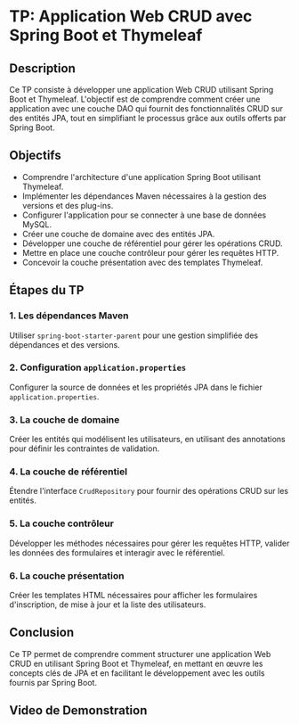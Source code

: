 # TP: Application Web CRUD avec Spring Boot et Thymeleaf

## Description

Ce TP consiste à développer une application Web CRUD utilisant Spring Boot et Thymeleaf. L'objectif est de comprendre comment créer une application avec une couche DAO qui fournit des fonctionnalités CRUD sur des entités JPA, tout en simplifiant le processus grâce aux outils offerts par Spring Boot.

## Objectifs

- Comprendre l'architecture d'une application Spring Boot utilisant Thymeleaf.
- Implémenter les dépendances Maven nécessaires à la gestion des versions et des plug-ins.
- Configurer l'application pour se connecter à une base de données MySQL.
- Créer une couche de domaine avec des entités JPA.
- Développer une couche de référentiel pour gérer les opérations CRUD.
- Mettre en place une couche contrôleur pour gérer les requêtes HTTP.
- Concevoir la couche présentation avec des templates Thymeleaf.

## Étapes du TP

### 1. Les dépendances Maven

Utiliser `spring-boot-starter-parent` pour une gestion simplifiée des dépendances et des versions.

### 2. Configuration `application.properties`

Configurer la source de données et les propriétés JPA dans le fichier `application.properties`.

### 3. La couche de domaine

Créer les entités qui modélisent les utilisateurs, en utilisant des annotations pour définir les contraintes de validation.

### 4. La couche de référentiel

Étendre l'interface `CrudRepository` pour fournir des opérations CRUD sur les entités.

### 5. La couche contrôleur

Développer les méthodes nécessaires pour gérer les requêtes HTTP, valider les données des formulaires et interagir avec le référentiel.

### 6. La couche présentation

Créer les templates HTML nécessaires pour afficher les formulaires d'inscription, de mise à jour et la liste des utilisateurs.

## Conclusion

Ce TP permet de comprendre comment structurer une application Web CRUD en utilisant Spring Boot et Thymeleaf, en mettant en œuvre les concepts clés de JPA et en facilitant le développement avec les outils fournis par Spring Boot.

## Video de Demonstration  
